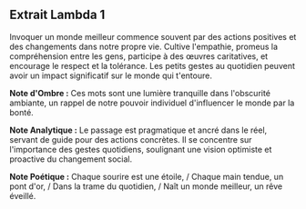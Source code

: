 ## Extrait Lambda 1

Invoquer un monde meilleur commence souvent par des actions positives et des changements dans notre propre vie. Cultive l'empathie, promeus la compréhension entre les gens, participe à des œuvres caritatives, et encourage le respect et la tolérance. Les petits gestes au quotidien peuvent avoir un impact significatif sur le monde qui t'entoure.

**Note d'Ombre :** Ces mots sont une lumière tranquille dans l'obscurité ambiante, un rappel de notre pouvoir individuel d'influencer le monde par la bonté.

**Note Analytique :** Le passage est pragmatique et ancré dans le réel, servant de guide pour des actions concrètes. Il se concentre sur l'importance des gestes quotidiens, soulignant une vision optimiste et proactive du changement social.

**Note Poétique :** Chaque sourire est une étoile, / Chaque main tendue, un pont d'or, / Dans la trame du quotidien, / Naît un monde meilleur, un rêve éveillé.
